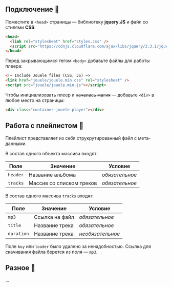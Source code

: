 ## Подключение 🔗

Поместите в `<head>` страницы — библиотеку **jquery.JS** и файл со стилями **CSS**:

```html
<head>
  <link rel="stylesheet" href="styles.css" />
  <script src="https://cdnjs.cloudflare.com/ajax/libs/jquery/3.3.1/jquery.min.js"></script>
</head>
```

Перед закрывающимся тегом `<body>` добавьте файлы для работы плеера:

```html
<!— Include Jouele files (CSS, JS) —>
<link href="jouele/jouele.min.css" rel="stylesheet" />
<script src="jouele/jouele.min.js"></script>
```

Чтобы инициализовать плеер и ~~началась магия~~ — добавьте `<div>` в любое место на страницы:

```html
<div class="container-jouele-player"></div>
```

## Работа с плейлистом 📄

Плейлист представляет из себя струкрутированный файл с мета-данными.

В состав одного объекта массива входят:

| Поле     | Значение                 | Условие        |
| -------- | ------------------------ | -------------- |
| `header` | Название альбома         | _обязательное_ |
| `tracks` | Массив со списком треков | _обязательное_ |

В состав одного массива `tracks` входят:

| Поле       | Значение       | Условие          |
| ---------- | -------------- | ---------------- |
| `mp3`      | Ссылка на файл | _обязательное_   |
| `title`    | Название трека | _обязательное_   |
| `duration` | Название трека | _необязательное_ |

Поле `buy` или `loader` было удалено за ненадобностью. Ссылка для скачивания файла берется из поля — `mp3`.

## Разное 🧵

…
